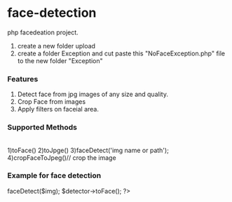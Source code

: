 # face-detection
php facedeation project.

1) create a new folder upload
2) create a folder Exception and cut paste this "NoFaceException.php" file to the new folder "Exception"


<b><h3>Features</h3></b>  
1. Detect face from jpg images of any size and quality.  
2. Crop Face from images   
3. Apply filters on faceial area.  

<b><h3>Supported Methods</h3></b>  
1)toFace()
2)toJpge()
3)faceDetect('img name or path');
4)cropFaceToJpeg()// crop the image 




<b><h3>Example for face detection </h3></b>  

<?php  

include "FaceDetector.php";
$img=$_POST['img']; //image name  
$detector = new svay\FaceDetector('detection.dat');
$detector->faceDetect($img);
$detector->toFace();   
?>  
